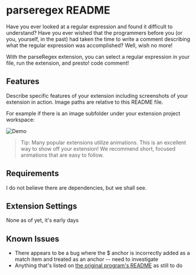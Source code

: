# parseregex README

Have you ever looked at a regular expression and found it difficult to understand? Have you ever wished that the programmers before you (or you, yourself, in the past) had taken the time to write a comment describing what the regular expression was accomplished? Well, wish no more!

With the parseRegex extension, you can select a regular expression in your file, run the extension, and presto! code comment!

## Features

Describe specific features of your extension including screenshots of your extension in action. Image paths are relative to this README file.

For example if there is an image subfolder under your extension project workspace:

![Demo](./images/Demo.gif)

> Tip: Many popular extensions utilize animations. This is an excellent way to show off your extension! We recommend short, focused animations that are easy to follow.

## Requirements

I do not believe there are dependencies, but we shall see.

## Extension Settings

None as of yet, it's early days

## Known Issues

- There appears to be a bug where the \$ anchor is incorrectly added as a match item and treated as an anchor -- need to investigate
- Anything that's listed on [the original program's README](https://github.com/AmyShackles/parse_regex/blob/master/README.md) as still to do
